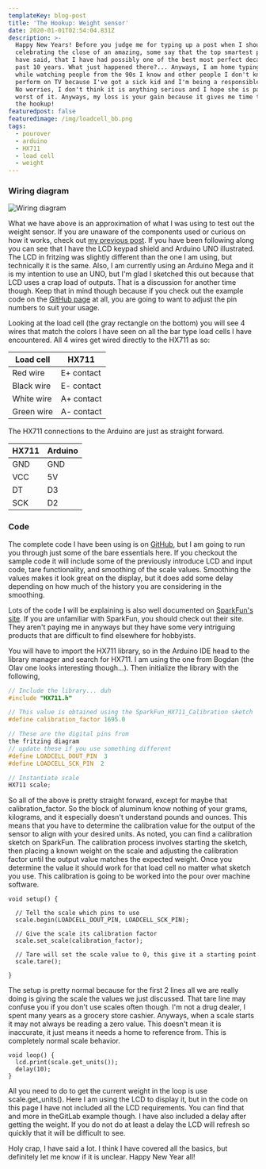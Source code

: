 ```yaml
---
templateKey: blog-post
title: 'The Hookup: Weight sensor'
date: 2020-01-01T02:54:04.831Z
description: >-
  Happy New Years! Before you judge me for typing up a post when I should be out
  celebrating the close of an amazing, some say that the top smartest people
  have said, that I have had possibly one of the best most perfect decade of the
  past 10 years. What just happened there?... Anyways, I am home typing this up
  while watching people from the 90s I know and other people I don't know
  perform on TV because I've got a sick kid and I'm being a responsible parent.
  No worries, I don't think it is anything serious and I hope she is past the
  worst of it. Anyways, my loss is your gain because it gives me time to post
  the hookup!
featuredpost: false
featuredimage: /img/loadcell_bb.png
tags:
  - pourover
  - arduino
  - HX711
  - load cell
  - weight
---
```

### Wiring diagram

![Wiring diagram](/img/loadcell_bb.png "Wiring diagram")

What we have above is an approximation of what I was using to test out the weight sensor. If you are unaware of the components used or curious on how it works, check out [my previous post](https://tipsybrew.com/blog/2019-12-30-lets-talk-about-your-weight/). If you have been following along you can see that I have the LCD keypad shield and Arduino UNO illustrated. The LCD in fritzing was slightly different than the one I am using, but technically it is the same. Also, I am currently using an Arduino Mega and it is my intention to use an UNO, but I'm glad I sketched this out because that LCD uses a crap load of outputs. That is a discussion for another time though. Keep that in mind though because if you check out the example code on the [GitHub page](https://github.com/mpboddie/TipsyBrewPourOver/tree/master/examples/Weight) at all, you are going to want to adjust the pin numbers to suit your usage.

Looking at the load cell (the gray rectangle on the bottom) you will see 4 wires that match the colors I have seen on all the bar type load cells I have encountered. All 4 wires get wired directly to the HX711 as so:

| Load cell       | HX711        |
|-----------------|--------------|
| Red wire        | E+ contact   |
| Black wire      | E- contact   |
| White wire      | A+ contact   |
| Green wire      | A- contact   |

The HX711 connections to the Arduino are just as straight forward.

| HX711   | Arduino     |
|---------|-------------|
| GND     | GND         |
| VCC     | 5V          |
| DT      | D3          |
| SCK     | D2          |

### Code
The complete code I have been using is on [GitHub](https://github.com/mpboddie/TipsyBrewPourOver/tree/master/examples/Weight), but I am going to run you through just some of the bare essentials here. If you checkout the sample code it will include some of the previously introduce LCD and input code, tare functionality, and smoothing of the scale values. Smoothing the values makes it look great on the display, but it does add some delay depending on how much of the history you are considering in the smoothing.

Lots of the code I will be explaining is also well documented on [SparkFun's site](https://learn.sparkfun.com/tutorials/load-cell-amplifier-hx711-breakout-hookup-guide). If you are unfamiliar with SparkFun, you should check out their site. They aren't paying me in anyways but they have some very intriguing products that are difficult to find elsewhere for hobbyists.

You will have to import the HX711 library, so in the Arduino IDE head to the library manager and search for HX711. I am using the one from Bogdan (the Olav one looks interesting though...). Then initialize the library with the following,

```c
// Include the library... duh
#include "HX711.h"

// This value is obtained using the SparkFun_HX711_Calibration sketch
#define calibration_factor 1695.0

// These are the digital pins from the fritzing diagram
// update these if you use something different
#define LOADCELL_DOUT_PIN  3
#define LOADCELL_SCK_PIN  2

// Instantiate scale
HX711 scale;
```
So all of the above is pretty straight forward, except for maybe that calibration_factor. So the block of aluminum know nothing of your grams, kilograms, and it especially doesn't understand pounds and ounces. This means that you have to determine the calibration value for the output of the sensor to align with your desired units. As noted, you can find a calibration sketch on SparkFun. The calibration process involves starting the sketch, then placing a known weight on the scale and adjusting the calibration factor until the output value matches the expected weight. Once you determine the value it should work for that load cell no matter what sketch you use. This calibration is going to be worked into the pour over machine software.
```
void setup() {
  // Tell the scale which pins to use
  scale.begin(LOADCELL_DOUT_PIN, LOADCELL_SCK_PIN);
  // Give the scale its calibration factor
  scale.set_scale(calibration_factor);

  // Tare will set the scale value to 0, this give it a starting point
  scale.tare();
}
```
The setup is pretty normal because for the first 2 lines all we are really doing is giving the scale the values we just discussed. That tare line may confuse you if you don't use scales often though. I'm not a drug dealer, I spent many years as a grocery store cashier. Anyways, when a scale starts it may not always be reading a zero value. This doesn't mean it is inaccurate, it just means it needs a home to reference from. This is completely normal scale behavior.
```
void loop() {
  lcd.print(scale.get_units());
  delay(10);
}
```
All you need to do to get the current weight in the loop is use scale.get_units(). Here I am using the LCD to display it, but in the code on this page I have not included all the LCD requirements. You can find that and more in theGitLab example though. I have also included a delay after getting the weight. If you do not do at least a delay the LCD will refresh so quickly that it will be difficult to see.

Holy crap, I have said a lot. I think I have covered all the basics, but definitely let me know if it is unclear. Happy New Year all!
